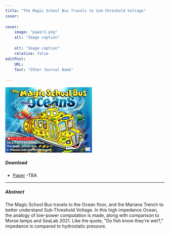 ```yaml
---
title: "The Magic School Bus Travels to Sub-threshold Voltage" 
cover:
    
cover:
    image: "paper2.png"
    alt: "Image caption"
    
    alt: "Image caption"
    relative: false
editPost:
    URL: 
    Text: "Other Journal Name"

---
```

<p><img loading="lazy" src="paper2.png" alt=""></p>


##### Download

+ [Paper]() -TBA


---

##### Abstract

The Magic School Bus travels to the Ocean floor, and the Mariana Trench to better understand Sub-Threshold Voltage. In this high impedance Ocean, the analogy of low-power computation is made, along with comparison to Morse lamps and SeaLab 2021. Like the quote, "Do fish know they're wet?," impedance is compared to hydrostatic pressure.
